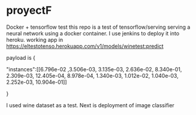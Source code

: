 # proyectF

 Docker + tensorflow test this repo is a test of  tensorflow/serving serving a neural network  using a docker container. I use jenkins to deploy it into heroku.
 working app in 
 https://eltestotenso.herokuapp.com/v1/models/winetest:predict
 
 payload is 
 {
 
"instances":[[6.796e-02 ,3.506e-03, 3.135e-03, 2.636e-02, 8.340e-01, 2.309e-03, 12.405e-04,
  8.978e-04, 1.340e-03, 1.012e-02, 1.040e-03, 2.252e-03, 10.904e-01]]
	
}
 

I used wine dataset as a test.
Next is deployment of image classifier
